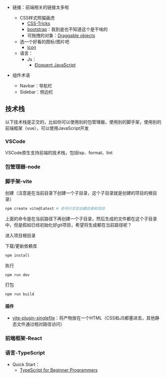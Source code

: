 + 链接：前端相关的链接太多啦
    + CSS样式照猫画虎
        + [CSS-Tricks](https://css-tricks.com/)
        + [bootstrap](https://getbootstrap.com/)：我到底也不知道这个是干啥的
        + 可拖拽的对象：[Draggable objects](https://www.redblobgames.com/making-of/draggable/)
    + 选一个好看的图标/图片吧
        + [icon](https://fontawesome.com/icons)
    + 语言：
        + Js：
            + [Eloquent JavaScript](https://eloquentjavascript.net/)

+ 组件术语
    + Navbar：导航栏
    + Sidebar：侧边栏

## 技术栈
以下技术栈是正交的，比如你可以使用别的包管理器，使用别的脚手架，使用别的前端框架（vue），可以使用JavaScript开发

### VSCode
VSCode原生支持前端的技术栈，包括lsp、format、lint

### 包管理器-node

### 脚手架-vite

创建（注意是在当前目录下创建一个子目录，这个子目录就是创建的项目的根目录）
```bash
npm create vite@latest # 命令行交互创建目录和项目
```
上面的命令是在当前路径下再创建一个子目录，然后生成的文件都在这个子目录中，但是假如已经初始化好git项目，希望将生成都在当前路径呢？

进入项目根目录

下载/更新依赖库
```bash
npm install
```

执行
```
npm run dev
```

打包
```bash
npm run build
```

#### 插件

+ [vite-plugin-singlefile](https://www.npmjs.com/package/vite-plugin-singlefile)：将产物放在一个HTML（CSS和JS都塞进去，其他静态文件通过相对路径访问）

### 前端框架-React

### 语言-TypeScript

+ Quick Start：
    + [TypeScript for Beginner Programmers](https://ts.chibicode.com/)
